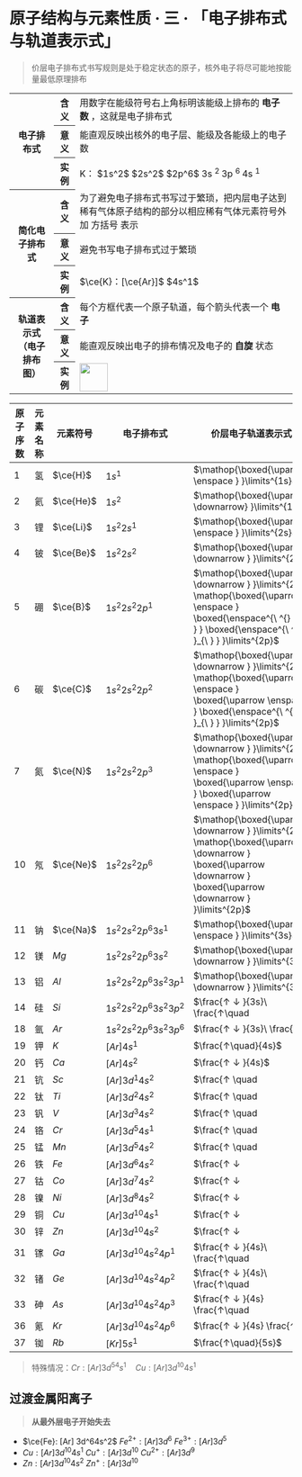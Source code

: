# 原子结构与元素性质 · 三 · 「电子排布式与轨道表示式」

> 价层电子排布式书写规则是处于稳定状态的原子，核外电子将尽可能地按能量最低原理排布

<table>
    <tr>
        <th rowspan="3"> 电子排布式 </th>
        <th> 含义 </th>
        <td> 用数字在能级符号右上角标明该能级上排布的 <b> 电子数 </b> ，这就是电子排布式 </td>
    </tr>
    <tr>
        <th> 意义 </th>
        <td> 能直观反映出核外的电子层、能级及各能级上的电子数 </td>
    </tr>
    <tr>
        <th> 实例 </th>
        <td> K： $1s^2$ $2s^2$ $2p^6$ 3s <sup> 2 </sup> 3p <sup> 6 </sup> 4s <sup> 1 </sup> </td>
    </tr>
    <tr>
        <th rowspan="3"> 简化电子排布式 </th>
        <th> 含义 </th>
        <td> 为了避免电子排布式书写过于繁琐，把内层电子达到稀有气体原子结构的部分以相应稀有气体元素符号外加 方括号 表示 </td>
    </tr>
    <tr>
        <th> 意义 </th>
        <td> 避免书写电子排布式过于繁琐 </td>
    </tr>
    <tr>
        <th> 实例 </th>
        <td> $\ce{K}：[\ce{Ar}]$ $4s^1$ </td>
    </tr>
    <tr>
        <th rowspan="3"> 轨道表示式 <br>（电子排布图）</br> </th>
        <th> 含义 </th>
        <td> 每个方框代表一个原子轨道，每个箭头代表一个 <b> 电子 </b> </td>
    </tr>
    <tr>
        <th> 意义 </th>
        <td> 能直观反映出电子的排布情况及电子的 <b> 自旋 </b> 状态 </td>
    </tr>
    <tr>
        <th> 实例 </th>
        <td> <img src="../images/3.31.png" height="50"> </td>
    </tr>
</table>

| 原子序数 | 元素名称 | 元素符号  | 电子排布式                 | 价层电子轨道表示式                                                                                                                                                    |
| -------- | -------- | --------- | -------------------------- | --------------------------------------------------------------------------------------------------------------------------------------------------------------------- |
| 1        | 氢       | $\ce{H}$  | $1s^1$                     | $\mathop{\boxed{\uparrow \enspace } }\limits^{1s}$                                                                                                              |
| 2        | 氦       | $\ce{He}$ | $1s^2$                     | $\mathop{\boxed{\uparrow \downarrow} }\limits^{1s}$                                                                                                                   |
| 3        | 锂       | $\ce{Li}$ | $1s^2 2s^1$                | $\mathop{\boxed{\uparrow \enspace } }\limits^{2s}$                                                                                                                    |
| 4        | 铍       | $\ce{Be}$ | $1s^2 2s^2$                | $\mathop{\boxed{\uparrow \downarrow } }\limits^{2s}$                                                                                                                  |
| 5        | 硼       | $\ce{B}$  | $1s^2 2s^2 2p^1$           | $\mathop{\boxed{\uparrow \downarrow } }\limits^{2s} \mathop{\boxed{\uparrow \enspace } \boxed{\enspace^{\ ^{} }_{\ } } \boxed{\enspace^{\ ^{} }_{\ } } }\limits^{2p}$ |
| 6        | 碳       | $\ce{C}$  | $1s^2 2s^2 2p^2$           | $\mathop{\boxed{\uparrow \downarrow } }\limits^{2s} \mathop{\boxed{\uparrow \enspace } \boxed{\uparrow \enspace } \boxed{\enspace^{\ ^{} }_{\ } } }\limits^{2p}$         |
| 7        | 氮       | $\ce{N}$  | $1s^2 2s^2 2p^3$           | $\mathop{\boxed{\uparrow \downarrow } }\limits^{2s} \mathop{\boxed{\uparrow \enspace } \boxed{\uparrow \enspace } \boxed{\uparrow \enspace } }\limits^{2p}$             |
| 10       | 氖       | $\ce{Ne}$ | $1s^2 2s^2 2p^6$           | $\mathop{\boxed{\uparrow \downarrow } }\limits^{2s} \mathop{\boxed{\uparrow \downarrow } \boxed{\uparrow \downarrow } \boxed{\uparrow \downarrow } }\limits^{2p}$       |
| 11       | 钠       | $\ce{Na}$ | $1s^2 2s^2 2p^6 3s^1$      | $\mathop{\boxed{\uparrow \enspace } }\limits^{3s}$                                                                                                                     |
| 12       | 镁       | $Mg$      | $1s^2 2s^2 2p^6 3s^2$      | $\mathop{\boxed{\uparrow \downarrow } }\limits^{3s}$                                                                                                                   |
| 13       | 铝       | $Al$      | $1s^2 2s^2 2p^6 3s^2 3p^1$ | $\mathop{\boxed{\uparrow \downarrow } }\limits^{3s}$                                                                                                                   |
| 14       | 硅       | $Si$      | $1s^2 2s^2 2p^6 3s^2 3p^2$ | $\frac{↑ ↓ }{3s}\ \frac{↑\quad                                                                                                                                        | ↑\quad  | \quad}{3p}$   |
| 18       | 氩       | $Ar$      | $1s^2 2s^2 2p^6 3s^2 3p^6$ | $\frac{↑ ↓ }{3s}\ \frac{↑↓                                                                                                                                            | ↑↓      | ↑↓}{3p}$      |
| 19       | 钾       | $K$       | $[Ar] 4s^1$                | $\frac{↑\quad}{4s}$                                                                                                                                                   |
| 20       | 钙       | $Ca$      | $[Ar] 4s^2$                | $\frac{↑ ↓ }{4s}$                                                                                                                                                     |
| 21       | 钪       | $Sc$      | $[Ar] 3d^1 4s^2$           | $\frac{↑ \quad                                                                                                                                                        | \quad   | \quad         | \quad  | \quad}{3d} \frac{↑ ↓ }{4s}$     |
| 22       | 钛       | $Ti$      | $[Ar] 3d^2 4s^2$           | $\frac{↑ \quad                                                                                                                                                        | ↑ \quad | \quad         | \quad  | \quad}{3d} \frac{↑ ↓ }{4s}$     |
| 23       | 钒       | $V$       | $[Ar] 3d^3 4s^2$           | $\frac{↑ \quad                                                                                                                                                        | ↑ \quad | ↑\quad        | \quad  | \quad}{3d} \frac{↑ ↓ }{4s}$     |
| 24       | 铬       | $Cr$      | $[Ar] 3d^5 4s^1$           | $\frac{↑ \quad                                                                                                                                                        | ↑ \quad | ↑\quad        | ↑\quad | ↑\quad}{3d} \frac{↑ \quad}{4s}$ |
| 25       | 锰       | $Mn$      | $[Ar] 3d^5 4s^2$           | $\frac{↑ \quad                                                                                                                                                        | ↑ \quad | ↑\quad        | ↑\quad | ↑\quad}{3d} \frac{↑ ↓}{4s}$     |
| 26       | 铁       | $Fe$      | $[Ar] 3d^6 4s^2$           | $\frac{↑ ↓                                                                                                                                                            | ↑ \quad | ↑\quad        | ↑\quad | ↑\quad}{3d} \frac{↑ ↓}{4s}$     |
| 27       | 钴       | $Co$      | $[Ar] 3d^7 4s^2$           | $\frac{↑ ↓                                                                                                                                                            | ↑ ↓     | ↑\quad        | ↑\quad | ↑\quad}{3d} \frac{↑ ↓}{4s}$     |
| 28       | 镍       | $Ni$      | $[Ar] 3d^8 4s^2$           | $\frac{↑ ↓                                                                                                                                                            | ↑↓      | ↑↓            | ↑\quad | ↑\quad}{3d} \frac{↑ ↓}{4s}$     |
| 29       | 铜       | $Cu$      | $[Ar] 3d^{10} 4s^1$        | $\frac{↑ ↓                                                                                                                                                            | ↑ ↓     | ↑↓            | ↑↓     | ↑↓}{3d} \frac{↑ \quad}{4s}$     |
| 30       | 锌       | $Zn$      | $[Ar] 3d^{10} 4s^2$        | $\frac{↑ ↓                                                                                                                                                            | ↑ ↓     | ↑ ↓           | ↑ ↓    | ↑ ↓ }{3d} \frac{↑ ↓ }{4s}$      |
| 31       | 镓       | $Ga$      | $[Ar] 3d^{10} 4s^2 4p^1$   | $\frac{↑ ↓ }{4s}\ \frac{↑\quad                                                                                                                                        | \quad   | \quad}{4p}$   |
| 32       | 锗       | $Ge$      | $[Ar] 3d^{10} 4s^2 4p^2$   | $\frac{↑ ↓ }{4s}\ \frac{↑\quad                                                                                                                                        | ↑\quad  | \quad}{4p}$   |
| 33       | 砷       | $As$      | $[Ar] 3d^{10} 4s^2 4p^3$   | $\frac{↑ ↓ }{4s} \frac{↑\quad                                                                                                                                         | ↑\quad  | ↑\quad }{4p}$ |
| 36       | 氪       | $Kr$      | $[Ar] 3d^{10} 4s^2 4p^6$   | $\frac{↑ ↓ }{4s} \frac{↑↓                                                                                                                                             | ↑↓      | ↑↓ }{4p}$     |
| 37       | 铷       | $Rb$      | $[Kr] 5s^1$                | $\frac{↑\quad}{5s}$                                                                                                                                                   |


> 特殊情况：$Cr:[Ar]3d^54s^1\quad Cu: [Ar]3d^{10}4s^1$

## 过渡金属阳离子

> **从最外层电子开始失去**

- $\ce{Fe}: [Ar] 3d^64s^2$
  $Fe^{2+}:[Ar]3d^6$
  $Fe^{3+}:[Ar]3d^5$
- $Cu: [Ar] 3d^{10}4s^1$
  $Cu^{+}:[Ar]3d^{10}$
  $Cu^{2+}:[Ar]3d^9$
- $Zn: [Ar] 3d^{10}4s^2$
  $Zn^{+}:[Ar]3d^{10}$
